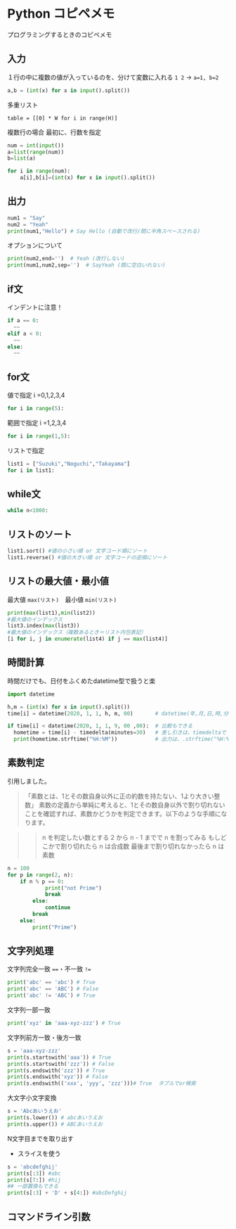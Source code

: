 # Python コピペメモ
プログラミングするときのコピペメモ

## 入力
１行の中に複数の値が入っているのを、分けて変数に入れる
`1 2` -> `a=1, b=2`

```python
a,b = (int(x) for x in input().split())
```

多重リスト

```
table = [[0] * W for i in range(H)]
```


複数行の場合
最初に、行数を指定

```python
num = int(input())
a=list(range(num))
b=list(a)

for i in range(num):
    a[i],b[i]=(int(x) for x in input().split())
```

## 出力

```python
num1 = "Say"
num2 = "Yeah"
print(num1,"Hello") # Say Hello (自動で改行/間に半角スペースされる)
```

オプションについて

```python
print(num2,end='')  # Yeah (改行しない)
print(num1,num2,sep='')  # SayYeah (間に空白いれない)
```

## if文
インデントに注意！

```python
if a == 0:
  ~~
elif a < 0:
  ~~
else:
  ~~
```

## for文
値で指定 i =0,1,2,3,4

```python
for i in range(5):
```

範囲で指定 i =1,2,3,4

```python
for i in range(1,5):
```

リストで指定

```python
list1 = ["Suzuki","Noguchi","Takayama"]
for i in list1:
```

## while文

```python
while n<1000:
```

## リストのソート

```python
list1.sort() #値の小さい順 or 文字コード順にソート
list1.reverse() #値の大きい順 or 文字コードの逆順にソート
```

## リストの最大値・最小値
最大値 `max(リスト)`　最小値 `min(リスト)`

```python
print(max(list1),min(list2))
#最大値のインデックス
list3.index(max(list3))
#最大値のインデックス（複数あるとき＝リスト内包表記）
[i for i, j in enumerate(list4) if j == max(list4)]
```


## 時間計算
時間だけでも、日付をふくめたdatetime型で扱うと楽

```python
import datetime

h,m = (int(x) for x in input().split())
time[i] = datetime(2020, 1, 1, h, m, 00)       # datetime(年,月,日,時,分,秒)で入力

if time[i] < datetime(2020, 1, 1, 9, 00 ,00):  # 比較もできる
  hometime = time[i] - timedelta(minutes=30)   # 差し引きは、timedeltaで
  print(hometime.strftime("%H:%M"))            # 出力は、.strftime("%H:%M:%S")
```

## 素数判定
引用しました。

>「素数とは、1とその数自身以外に正の約数を持たない、1より大きい整数」
素数の定義から単純に考えると、1とその数自身以外で割り切れないことを確認すれば、素数かどうかを判定できます。以下のような手順になります。

>>n を判定したい数とする
2 から n - 1 までで n を割ってみる
もしどこかで割り切れたら n は合成数
最後まで割り切れなかったら n は素数

```python
n = 100
for p in range(2, n):
    if n % p == 0:
            print("not Prime")
            break
        else:
            continue
        break
    else:
        print("Prime")
```

## 文字列処理
文字列完全一致 `==`・不一致 `!=`

```python
print('abc' == 'abc') # True
print('abc' == 'ABC') # False
print('abc' != 'ABC') # True
```

文字列一部一致

```python
print('xyz' in 'aaa-xyz-zzz') # True
```

文字列前方一致・後方一致

```python
s = 'aaa-xyz-zzz'
print(s.startswith('aaa')) # True
print(s.startswith('zzz')) # False
print(s.endswith('zzz')) # True
print(s.endswith('xyz')) # False
print(s.endswith(('xxx', 'yyy', 'zzz')))# True  タプルでor検索
```

大文字小文字変換

```python
s = 'Abcあいうえお'
print(s.lower()) # abcあいうえお
print(s.upper()) # ABCあいうえお
```

N文字目までを取り出す
- スライスを使う

```python
s = 'abcdefghij'
print(s[:3]) #abc
print(s[7:]) #hij
## 一部置換もできる
print(s[:3] + 'D' + s[4:]) #abcDefghij
```

## コマンドライン引数





